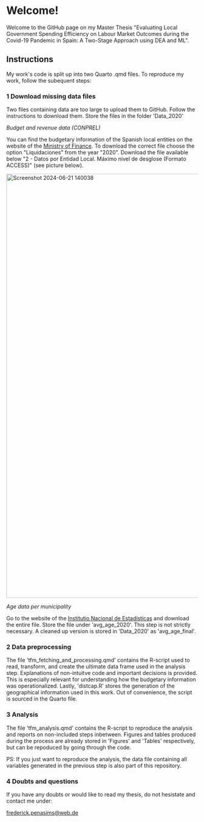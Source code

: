 # Welcome!

Welcome to the GitHub page on my Master Thesis "Evaluating Local Government Spending Efficiency on Labour Market Outcomes during the Covid-19 Pandemic in Spain: A Two-Stage Approach using DEA and ML".

## Instructions 

My work's code is split up into two Quarto .qmd files.
To reproduce my work, follow the subequent steps:

### 1 Download missing data files

Two files containing data are too large to upload them to GitHub. Follow the instructions to download them. Store the files in the folder 'Data_2020'

_Budget and revenue data (CONPREL)_

You can find the budgetary information of the Spanish local entities on the website of the [Ministry of Finance](https://serviciostelematicosext.hacienda.gob.es/SGFAL/CONPREL). To download the correct file choose the option "Liquidaciones" from the year "2020". Download the file available below "2 - Datos por Entidad Local. Máximo nivel de desglose (Formato ACCESS)" (see picture below).

<img width="1117" alt="Screenshot 2024-06-21 140038" src="https://github.com/frederickps/master-thesis/assets/144943264/bfe29539-93c2-414e-81b4-2c9e9536c6f0">



_Age data per municipality_

Go to the website of the [Institutio Nacional de Estadísticas]([url](https://www.ine.es/jaxiT3/Tabla.htm?t=33575&L=0)) and download the entire file. Store the file under 'avg_age_2020'. This step is not strictly necessary. A cleaned up version is stored in 'Data_2020' as 'avg_age_final'.

### 2 Data preprocessing

The file 'tfm_fetching_and_processing.qmd' contains the R-script used to read, transform, and create the ultimate data frame used in the analysis step. Explanations of non-intuitve code and important decisions is provided. This is especially relevant for understanding how the budgetary information was operationalized. Lastly, 'distcap.R' stores the generation of the geographical information used in this work. Out of convenience, the script is sourced in the Quarto file.


### 3 Analysis

The file 'tfm_analysis.qmd' contains the R-script to reproduce the analysis and reports on non-included steps inbetween. Figures and tables produced during the process are already stored in 'Figures' and 'Tables' respectively, but can be repoduced by going through the code.

PS:
If you just want to reproduce the analysis, the data file containing all variables generated in the previous step is also part of this repository.


### 4 Doubts and questions

If you have any doubts or would like to read my thesis, do not hesistate and contact me under:

frederick.penasims@web.de
